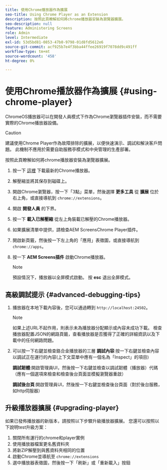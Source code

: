 ```yaml
---
title: 使用Chrome播放器作為擴展
seo-title: Using Chrome Player as an Extension
description: 按照此頁瞭解如何將chrome播放器安裝為瀏覽器擴展。
seo-description: null
feature: Administering Screens
role: Admin
level: Intermediate
exl-id: 53d5bd81-0853-47b0-9798-01d8fd5612e6
source-git-commit: acf925b7e4f3bba44ffee26919f7078dd9c491ff
workflow-type: tm+mt
source-wordcount: '458'
ht-degree: 0%

---
```


# 使用Chrome播放器作為擴展 {#using-chrome-player}

ChromeOS播放器可以在開發人員模式下作為Chrome瀏覽器插件安裝，而不需要實際的Chrome播放器設備。

>[!CAUTION]
>
> 建議使用Chrome Player作為故障排除的擴展，以便快速演示、調試和解決客戶問題。 此機制不應用於需要自助服務亭模式和中央管理的生產部署。

按照此頁瞭解如何將chrome播放器安裝為瀏覽器擴展。

1. 按一下 [這裡](https://download.macromedia.com/screens/) 下載最新的Chrome播放器。

1. 解壓縮並將其保存到磁碟上。

1. 開啟Chrome瀏覽器，按一下「3點」菜單，然後選擇 **更多工具** 從 **擴展** 位於右上角，或直接導航到 `chrome://extensions`。

1. 開啟 **開發人員** 的下界。

1. 按一下 **載入已解壓縮** 從左上角裝載已解壓的Chrome播放器。

1. 如果擴展清單中提供，請檢查AEM ScreensChrome Player插件。

1. 開啟新頁籤，然後按一下左上角的「應用」表徵圖，或直接導航到 `chrome://apps`。

1. 按一下 **AEM Screens插件** 啟動Chrome播放器。
   >[!NOTE]
   >
   > 預設情況下，播放器以全屏模式啟動。 按 **esc** 退出全屏模式。


## 高級調試提示 {#advanced-debugging-tips}

1. 播放器在本地下載內容後，您可以通過轉到 `http://localhost:24502`。

   >[!NOTE]
   >
   > 如果上述URL不起作用，則表示未為播放器分配顯示或內容未成功下載。 檢查播放器配置JSON的網路頁籤，查看播放器是否獲得了正確的詳細資訊以及下載中的任何網路問題。

1. 可以按一下右鍵並檢查鉻合金播放器的三層
   **調試內容**:按一下右鍵並檢查內容以調試正在運行的內容(上下文菜單中應有一個名為「Inspect」的項目)

   **調試韌體**:開啟管理員UI，然後按一下右鍵並檢查以調試韌體（播放器）代碼（應有一個選項來檢查和檢查後台頁面並模擬瀏覽器重啟）

   **調試後台頁**:開啟管理員UI，然後按一下右鍵並檢查後台頁面（對於後台服務，如http伺服器）

## 升級播放器擴展 {#upgrading-player}

如果已發佈播放器的新版本，請按照以下步驟升級播放器擴展。 您還可以按照以下說明test升級方案：

1. 關閉所有運行的chrome和player實例
1. 使用播放器檔案更名舊資料夾
1. 將新ZIP解壓到與舊資料夾相同的位置
1. 啟動Chrome並導航至 `chrome://extensions`
1. 選中播放器表徵圖，然後按一下「刷新」或「重新載入」按鈕
